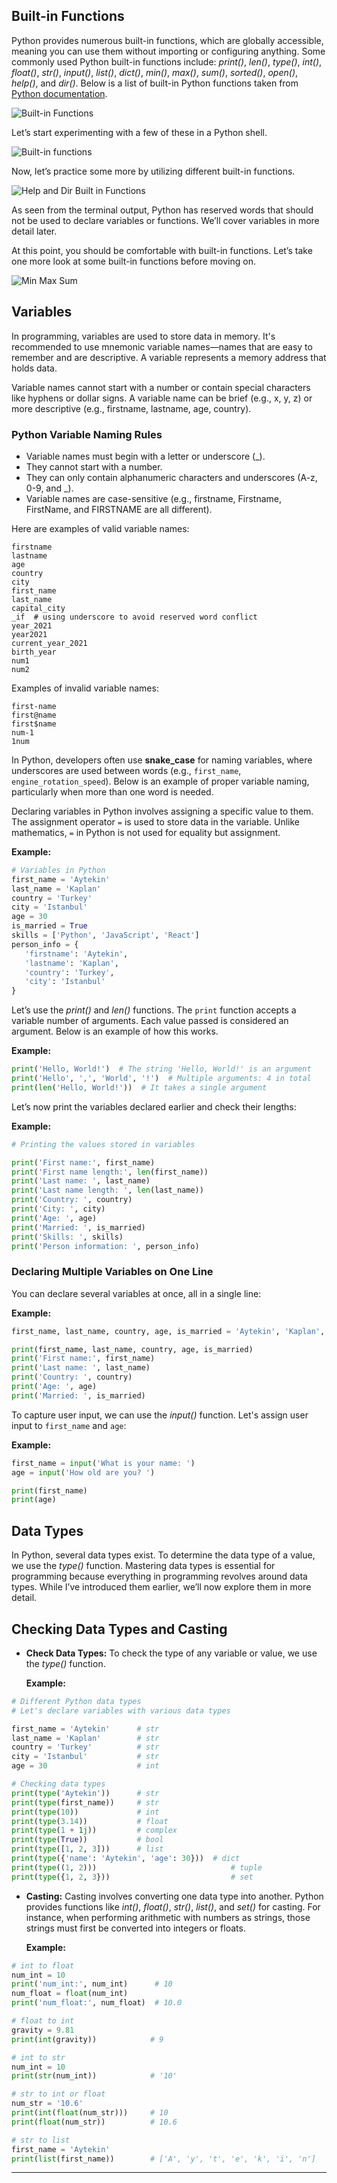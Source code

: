 ## Built-in Functions

Python provides numerous built-in functions, which are globally accessible, meaning you can use them without importing or configuring anything. Some commonly used Python built-in functions include: _print()_, _len()_, _type()_, _int()_, _float()_, _str()_, _input()_, _list()_, _dict()_, _min()_, _max()_, _sum()_, _sorted()_, _open()_, _help()_, and _dir()_. Below is a list of built-in Python functions taken from [Python documentation](https://docs.python.org/3.9/library/functions.html).

![Built-in Functions](./images/builtin-functions.png)

Let’s start experimenting with a few of these in a Python shell.

![Built-in functions](./images/builtin-functions_practice.png)

Now, let’s practice some more by utilizing different built-in functions.

![Help and Dir Built in Functions](./images/help_and_dir_builtin.png)

As seen from the terminal output, Python has reserved words that should not be used to declare variables or functions. We’ll cover variables in more detail later.

At this point, you should be comfortable with built-in functions. Let’s take one more look at some built-in functions before moving on.

![Min Max Sum](./images/builtin-functional-final.png)

## Variables

In programming, variables are used to store data in memory. It's recommended to use mnemonic variable names—names that are easy to remember and are descriptive. A variable represents a memory address that holds data.

Variable names cannot start with a number or contain special characters like hyphens or dollar signs. A variable name can be brief (e.g., x, y, z) or more descriptive (e.g., firstname, lastname, age, country).

### Python Variable Naming Rules

- Variable names must begin with a letter or underscore (\_).
- They cannot start with a number.
- They can only contain alphanumeric characters and underscores (A-z, 0-9, and \_).
- Variable names are case-sensitive (e.g., firstname, Firstname, FirstName, and FIRSTNAME are all different).

Here are examples of valid variable names:

```shell
firstname
lastname
age
country
city
first_name
last_name
capital_city
_if  # using underscore to avoid reserved word conflict
year_2021
year2021
current_year_2021
birth_year
num1
num2
```

Examples of invalid variable names:

```shell
first-name
first@name
first$name
num-1
1num
```

In Python, developers often use **snake_case** for naming variables, where underscores are used between words (e.g., `first_name`, `engine_rotation_speed`). Below is an example of proper variable naming, particularly when more than one word is needed.

Declaring variables in Python involves assigning a specific value to them. The assignment operator `=` is used to store data in the variable. Unlike mathematics, `=` in Python is not used for equality but assignment.

**Example:**

```py
# Variables in Python
first_name = 'Aytekin'
last_name = 'Kaplan'
country = 'Turkey'
city = 'Istanbul'
age = 30
is_married = True
skills = ['Python', 'JavaScript', 'React']
person_info = {
   'firstname': 'Aytekin',
   'lastname': 'Kaplan',
   'country': 'Turkey',
   'city': 'Istanbul'
}
```

Let’s use the _print()_ and _len()_ functions. The `print` function accepts a variable number of arguments. Each value passed is considered an argument. Below is an example of how this works.

**Example:**

```py
print('Hello, World!')  # The string 'Hello, World!' is an argument
print('Hello', ',', 'World', '!')  # Multiple arguments: 4 in total
print(len('Hello, World!'))  # It takes a single argument
```

Let’s now print the variables declared earlier and check their lengths:

**Example:**

```py
# Printing the values stored in variables

print('First name:', first_name)
print('First name length:', len(first_name))
print('Last name: ', last_name)
print('Last name length: ', len(last_name))
print('Country: ', country)
print('City: ', city)
print('Age: ', age)
print('Married: ', is_married)
print('Skills: ', skills)
print('Person information: ', person_info)
```

### Declaring Multiple Variables on One Line

You can declare several variables at once, all in a single line:

**Example:**

```py
first_name, last_name, country, age, is_married = 'Aytekin', 'Kaplan', 'Turkey', 30, True

print(first_name, last_name, country, age, is_married)
print('First name:', first_name)
print('Last name: ', last_name)
print('Country: ', country)
print('Age: ', age)
print('Married: ', is_married)
```

To capture user input, we can use the _input()_ function. Let's assign user input to `first_name` and `age`:

**Example:**

```py
first_name = input('What is your name: ')
age = input('How old are you? ')

print(first_name)
print(age)
```

## Data Types

In Python, several data types exist. To determine the data type of a value, we use the _type()_ function. Mastering data types is essential for programming because everything in programming revolves around data types. While I’ve introduced them earlier, we’ll now explore them in more detail.

## Checking Data Types and Casting

- **Check Data Types:** To check the type of any variable or value, we use the _type()_ function.

  **Example:**

```py
# Different Python data types
# Let's declare variables with various data types

first_name = 'Aytekin'      # str
last_name = 'Kaplan'        # str
country = 'Turkey'          # str
city = 'Istanbul'           # str
age = 30                    # int

# Checking data types
print(type('Aytekin'))      # str
print(type(first_name))     # str
print(type(10))             # int
print(type(3.14))           # float
print(type(1 + 1j))         # complex
print(type(True))           # bool
print(type([1, 2, 3]))      # list
print(type({'name': 'Aytekin', 'age': 30}))  # dict
print(type((1, 2)))                              # tuple
print(type({1, 2, 3}))                           # set
```

- **Casting:** Casting involves converting one data type into another. Python provides functions like _int()_, _float()_, _str()_, _list()_, and _set()_ for casting. For instance, when performing arithmetic with numbers as strings, those strings must first be converted into integers or floats.

  **Example:**

```py
# int to float
num_int = 10
print('num_int:', num_int)      # 10
num_float = float(num_int)
print('num_float:', num_float)  # 10.0

# float to int
gravity = 9.81
print(int(gravity))            # 9

# int to str
num_int = 10
print(str(num_int))            # '10'

# str to int or float
num_str = '10.6'
print(int(float(num_str)))     # 10
print(float(num_str))          # 10.6

# str to list
first_name = 'Aytekin'
print(list(first_name))        # ['A', 'y', 't', 'e', 'k', 'i', 'n']
```

---
